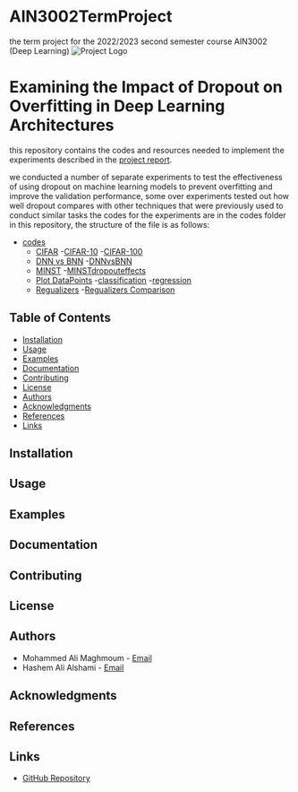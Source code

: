 # AIN3002TermProject
the term project for the 2022/2023 second semester course AIN3002 (Deep Learning)
![Project Logo](https://cdn.discordapp.com/attachments/688277804680216605/1114577128869089330/bau.png) 

# Examining the Impact of Dropout on Overfitting in Deep Learning Architectures

this repository contains the codes and resources needed to implement the experiments described in the [project report](AIN3002ProjectReport.pdf).

we conducted a number of separate experiments to test the effectiveness of using dropout on machine learning models to prevent overfitting and improve the validation performance, some over experiments tested out how well dropout compares with other techniques that were previously used to conduct similar tasks
the codes for the experiments are in the codes folder in this repository, the structure of the file is as follows:

- [codes]( /codes/)
   - [CIFAR]( /codes/CIFAR/)
         -[CIFAR-10](codes/CIFAR/CIFAR_10.ipynb)
         -[CIFAR-100](codes/CIFAR/CIFAR_100.ipynb)
   - [DNN vs BNN]( codes/DNNvsBNN/)
         -[DNNvsBNN]( codes/DNNvsBNN/DNNvsBNN.ipynb)
   - [MINST]( /codes/MINST/)
         -[MINSTdropouteffects]( /codes/MINST/MINSTdropouteffects.ipynb)
   - [Plot DataPoints]( /codes/PlotDataPoints/)
         -[classification](/codes/PlotDataPoints/dropoutClassifcationOverfittingExample.ipynb)
         -[regression](/codes/PlotDataPoints/regression.ipynb)
   - [Regualizers]( /codes/Regualizers/)
         -[Regualizers Comparison](/codes/Regualizers/RegualizersComparison.ipynb)


## Table of Contents
- [Installation](#installation)
- [Usage](#usage)
- [Examples](#examples)
- [Documentation](#documentation)
- [Contributing](#contributing)
- [License](#license)
- [Authors](#authors)
- [Acknowledgments](#acknowledgments)
- [References](#references)
- [Links](#links)

## Installation
<!-- Provide installation instructions and prerequisites -->

## Usage
<!-- Explain how to use your project -->

## Examples
<!-- Include examples or screenshots -->

## Documentation
<!-- Provide links to additional documentation or tutorials -->

## Contributing
<!-- Explain how users can contribute to your project -->

## License
<!-- Specify the license under which your project is distributed -->

## Authors
- Mohammed Ali Maghmoum - [Email](mailto:mohamedali.maghmoum@bahcesehir.edu.tr)
- Hashem Ali Alshami - [Email](mailto:ali.alshami1@bahcesehir.edu.tr)

## Acknowledgments
<!-- Acknowledge any individuals, organizations, or resources you want to thank -->

## References
<!-- List any referenced sources or papers -->

## Links
- [GitHub Repository](https://github.com/Magmuma/AIN3002TermProject)
